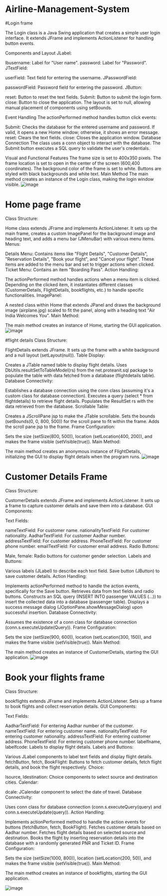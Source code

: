 # Airline-Management-System
   #Login frame

   The Login class is a Java Swing application that creates a simple user login interface. It extends JFrame and implements ActionListener for handling button events.

Components and Layout
JLabel:

lbusername: Label for "User name".
password: Label for "Password".
JTextField:

userField: Text field for entering the username.
JPasswordField:

passwordField: Password field for entering the password.
JButton:

reset: Button to reset the text fields.
Submit: Button to submit the login form.
close: Button to close the application.
The layout is set to null, allowing manual placement of components using setBounds.

Event Handling
The actionPerformed method handles button click events:

Submit: Checks the database for the entered username and password. If valid, it opens a new Home window; otherwise, it shows an error message.
reset: Clears the text fields.
close: Closes the application window.
Database Connection
The class uses a conn object to interact with the database. The Submit button executes a SQL query to validate the user's credentials.

Visual and Functional Features
The frame size is set to 400x350 pixels.
The frame location is set to open in the center of the screen (600,400 coordinates).
The background color of the frame is set to white.
Buttons are styled with black backgrounds and white text.
Main Method
The main method creates an instance of the Login class, making the login window visible.
![image](https://github.com/Sonamkandari/Airline-Management-System/assets/145662567/3804a669-6834-4ad0-97f2-ab8cd7aee9e3)

# Home page frame
Class Structure:

Home class extends JFrame and implements ActionListener.
It sets up the main frame, creates a custom ImagePanel for the background image and heading text, and adds a menu bar (JMenuBar) with various menu items.
Menus:

Details Menu: Contains items like "Flight Details", "Customer Details", "Reservation Details", "Book your flight", and "Cancel your flight". These items are added to the menu bar and set to trigger actions when clicked.
Ticket Menu: Contains an item "Boarding Pass".
Action Handling:

The actionPerformed method handles actions when a menu item is clicked. Depending on the clicked item, it instantiates different classes (CustomerDetails, FlightDetails, bookflights, etc.) to handle specific functionalities.
ImagePanel:

A nested class within Home that extends JPanel and draws the background image (airplane.jpg) scaled to fit the panel, along with a heading text "Air India Welcomes You".
Main Method:

The main method creates an instance of Home, starting the GUI application.
![image](https://github.com/Sonamkandari/Airline-Management-System/assets/145662567/fee8fae0-223d-412e-aa0a-7ea000ea4057)


#flight details
Class Structure:

FlightDetails extends JFrame.
It sets up the frame with a white background and a null layout (setLayout(null)).
Table Display:

Creates a JTable named table to display flight details.
Uses DbUtils.resultSetToTableModel(rs) from the net.proteanit.sql package to populate the table with data fetched from a database (flightdetails table).
Database Connectivity:

Establishes a database connection using the conn class (assuming it's a custom class for database connection).
Executes a query (select * from flightdetails) to retrieve flight details.
Populates the ResultSet rs with the data retrieved from the database.
Scrollable Table:

Creates a JScrollPane jsp to make the JTable scrollable.
Sets the bounds (setBounds(0, 0, 800, 500)) for the scroll pane to fit within the frame.
Adds the scroll pane jsp to the frame.
Frame Configuration:

Sets the size (setSize(800, 500)), location (setLocation(400, 200)), and makes the frame visible (setVisible(true)).
Main Method:

The main method creates an anonymous instance of FlightDetails, initializing the GUI to display flight details when the program runs.
![image](https://github.com/Sonamkandari/Airline-Management-System/assets/145662567/e272c608-2d86-4f4c-82e1-1500b275f08c)

# Customer Details Frame
Class Structure:

CustomerDetails extends JFrame and implements ActionListener.
It sets up a frame to capture customer details and save them into a database.
GUI Components:

Text Fields:

nameTextField: For customer name.
nationalityTextField: For customer nationality.
AadharTextField: For customer Aadhar number.
addressTextField: For customer address.
PhoneTextField: For customer phone number.
emailTextField: For customer email address.
Radio Buttons:

Male, female: Radio buttons for customer gender selection.
Labels and Buttons:

Various labels (JLabel) to describe each text field.
Save button (JButton) to save customer details.
Action Handling:

Implements actionPerformed method to handle the action events, specifically for the Save button.
Retrieves data from text fields and radio buttons.
Constructs an SQL query (INSERT INTO passenger VALUES (...)) to insert the collected data into a database (passenger table).
Displays a success message dialog (JOptionPane.showMessageDialog) upon successful insertion.
Database Connectivity:

Assumes the existence of a conn class for database connection (conn.s.executeUpdate(Query)).
Frame Configuration:

Sets the size (setSize(900, 600)), location (setLocation(300, 150)), and makes the frame visible (setVisible(true)).
Main Method:

The main method creates an instance of CustomerDetails, starting the GUI application.
![image](https://github.com/Sonamkandari/Airline-Management-System/assets/145662567/fb659c83-cbb6-4647-948a-53045369a34c)

# Book your flights frame
Class Structure:

bookflights extends JFrame and implements ActionListener.
Sets up a frame to book flights and collect reservation details.
GUI Components:

Text Fields:

AadharTextField: For entering Aadhar number of the customer.
nameTextField: For entering customer name.
nationalityTextField: For entering customer nationality.
addressTextField: For entering customer address.
PhoneTextField: For entering customer phone number.
labelfname, labelfcode: Labels to display flight details.
Labels and Buttons:

Various JLabel components to label text fields and display flight details.
fetchButton, fetch, BookFlight: Buttons to fetch customer details, fetch flight details, and book the flight respectively.
Choice:

lsource, ldestination: Choice components to select source and destination cities.
Calendar:

dcale: JCalendar component to select the date of travel.
Database Connectivity:

Uses conn class for database connection (conn.s.executeQuery(query) and conn.s.executeUpdate(query)).
Action Handling:

Implements actionPerformed method to handle the action events for buttons (fetchButton, fetch, BookFlight).
Fetches customer details based on Aadhar number.
Fetches flight details based on selected source and destination.
Books the flight by inserting reservation details into the database with a randomly generated PNR and Ticket ID.
Frame Configuration:

Sets the size (setSize(1000, 800)), location (setLocation(200, 50)), and makes the frame visible (setVisible(true)).
Main Method:

The main method creates an instance of bookflights, starting the GUI application.

![image](https://github.com/Sonamkandari/Airline-Management-System/assets/145662567/4e111d28-fa64-44b2-a046-540f66bc85c6)

